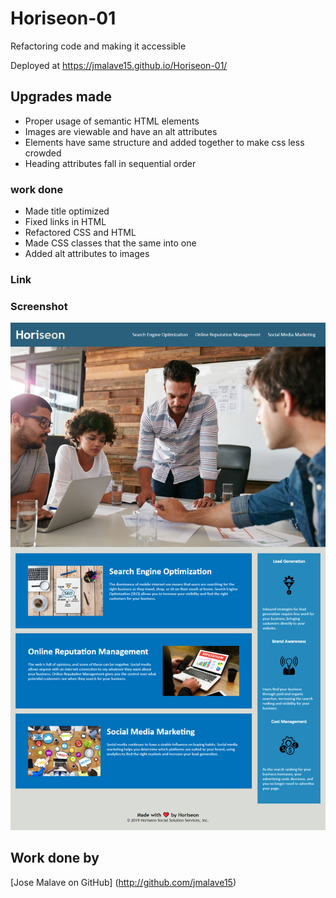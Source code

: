 # Horiseon-01
Refactoring code and making it accessible 

Deployed at 
https://jmalave15.github.io/Horiseon-01/

## Upgrades made
* Proper usage of semantic HTML elements
* Images are viewable and have an alt attributes
* Elements have same structure and added together to make css less crowded
* Heading attributes fall in sequential order

### work done 

* Made title optimized
* Fixed links in HTML 
* Refactored CSS and HTML
* Made CSS classes that the same into one 
* Added alt attributes to images 

### Link 

### Screenshot

![screenshot](assets/images/screenshot_horiseon.jpg) 

## Work done by 
[Jose Malave on GitHub] (http://github.com/jmalave15)
